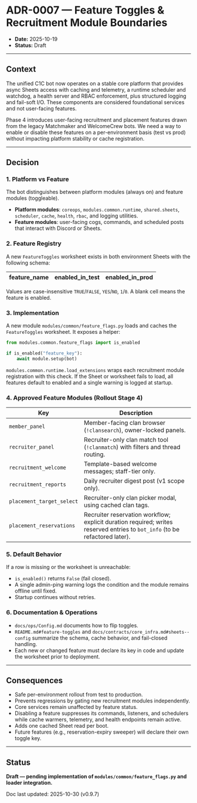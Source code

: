 # ADR-0007 — Feature Toggles & Recruitment Module Boundaries

- **Date:** 2025-10-19
- **Status:** Draft

---

## Context
The unified C1C bot now operates on a stable core platform that provides async Sheets
access with caching and telemetry, a runtime scheduler and watchdog, a health server and
RBAC enforcement, plus structured logging and fail-soft I/O. These components are
considered foundational services and not user-facing features.

Phase 4 introduces user-facing recruitment and placement features drawn from the legacy
Matchmaker and WelcomeCrew bots. We need a way to enable or disable these features on a
per-environment basis (test vs prod) without impacting platform stability or cache
registration.

---

## Decision

### 1. Platform vs Feature
The bot distinguishes between platform modules (always on) and feature modules
(toggleable).

- **Platform modules**: `coreops`, `modules.common.runtime`, `shared.sheets`, `scheduler`,
  `cache`, `health`, `rbac`, and logging utilities.
- **Feature modules**: user-facing cogs, commands, and scheduled posts that interact with
  Discord or Sheets.

### 2. Feature Registry
A new `FeatureToggles` worksheet exists in both environment Sheets with the following
schema:

| feature_name | enabled_in_test | enabled_in_prod |
|--------------|-----------------|-----------------|

Values are case-insensitive `TRUE`/`FALSE`, `YES`/`NO`, `1`/`0`. A blank cell means the
feature is enabled.

### 3. Implementation
A new module `modules/common/feature_flags.py` loads and caches the `FeatureToggles` worksheet. It
exposes a helper:

```python
from modules.common.feature_flags import is_enabled

if is_enabled("feature_key"):
    await module.setup(bot)
```

`modules.common.runtime.load_extensions` wraps each recruitment module registration with this
check. If the Sheet or worksheet fails to load, all features default to enabled and a
single warning is logged at startup.

### 4. Approved Feature Modules (Rollout Stage 4)

| Key | Description |
|-----|-------------|
| `member_panel` | Member-facing clan browser (`!clansearch`), owner-locked panels. |
| `recruiter_panel` | Recruiter-only clan match tool (`!clanmatch`) with filters and thread routing. |
| `recruitment_welcome` | Template-based welcome messages; staff-tier only. |
| `recruitment_reports` | Daily recruiter digest post (v1 scope only). |
| `placement_target_select` | Recruiter-only clan picker modal, using cached clan tags. |
| `placement_reservations` | Recruiter reservation workflow; explicit duration required; writes reserved entries to `bot_info` (to be refactored later). |

### 5. Default Behavior
If a row is missing or the worksheet is unreachable:

- `is_enabled()` returns `False` (fail closed).
- A single admin-ping warning logs the condition and the module remains offline until
  fixed.
- Startup continues without retries.

### 6. Documentation & Operations

- `docs/ops/Config.md` documents how to flip toggles.
- `README.md#feature-toggles` and `docs/contracts/core_infra.md#sheets--config` summarize the
  schema, cache behavior, and fail-closed handling.
- Each new or changed feature must declare its key in code and update the worksheet prior
  to deployment.

---

## Consequences

- Safe per-environment rollout from test to production.
- Prevents regressions by gating new recruitment modules independently.
- Core services remain unaffected by feature status.
- Disabling a feature suppresses its commands, listeners, and schedulers while cache
  warmers, telemetry, and health endpoints remain active.
- Adds one cached Sheet read per boot.
- Future features (e.g., reservation-expiry sweeper) will declare their own toggle key.

---

## Status

**Draft — pending implementation of `modules/common/feature_flags.py` and loader integration.**

Doc last updated: 2025-10-30 (v0.9.7)
